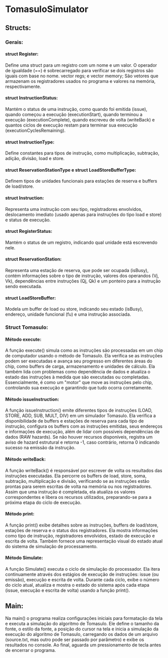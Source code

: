 # TomasuloSimulator

## Structs:

### Gerais:

#### struct Register: 
Define uma struct para um registro com um nome e um valor. O operador de igualdade (==) é sobrecarregado para verificar se dois registros são iguais com base no nome. vector<Register> regs; e vector<Register> memory; São vetores que armazenam os registradores usados no programa e valores na memória, respectivamente.

#### struct InstructionStatus: 
Mantém o status de uma instrução, como quando foi emitida (issue), quando começou a execução (executionStart), quando terminou a execução (executionComplete), quando escreveu de volta (writeBack) e quantos ciclos de execução restam para terminar sua execução (executionCyclesRemaining).

#### struct InstructionType: 
Define constantes para tipos de instrução, como multiplicação, subtração, adição, divisão, load e store.

#### struct ReservationStationType e struct LoadStoreBufferType: 
Definem tipos de unidades funcionais para estações de reserva e buffers de load/store.

#### struct Instruction: 
Representa uma instrução com seu tipo, registradores envolvidos, deslocamento imediato (usado apenas para instruções do tipo load e store) e status de execução.

#### struct RegisterStatus: 
Mantém o status de um registro, indicando qual unidade está escrevendo nele.

#### struct ReservationStation: 
Representa uma estação de reserva, que pode ser ocupada (isBusy), contém informações sobre o tipo de instrução, valores dos operandos (Vj, Vk), dependências entre instruções (Qj, Qk) e um ponteiro para a instrução sendo executada.

#### struct LoadStoreBuffer: 
Modela um buffer de load ou store, indicando seu estado (isBusy), endereço, unidade funcional (fu) e uma instrução associada.

### Struct Tomasulo:

#### Método execute: 
A função execute() simula como as instruções são processadas em um chip de computador usando o método de Tomasulo. Ela verifica se as instruções podem ser executadas e avança seu progresso em diferentes áreas do chip, como buffers de carga, armazenamento e unidades de cálculo. Ela também lida com problemas como dependência de dados e atualiza o estado das instruções à medida que são executadas ou completadas. Essencialmente, é como um "motor" que move as instruções pelo chip, controlando sua execução e garantindo que tudo ocorra corretamente.

#### Método issueInstruction: 
A função issueInstruction() emite diferentes tipos de instruções (LOAD, STORE, ADD, SUB, MULT, DIV) em um simulador Tomasulo. Ela verifica a disponibilidade de buffers e estações de reserva para cada tipo de instrução, configura os buffers com as instruções emitidas, seus endereços e informações de execução, além de lidar com possíveis dependências de dados (RAW hazards). Se não houver recursos disponíveis, registra um aviso de hazard estrutural e retorna -1, caso contrário, retorna 0 indicando sucesso na emissão da instrução.

#### Método writeBack:
A função writeBack() é responsável por escrever de volta os resultados das instruções executadas. Ela percorre os buffers de load, store, soma, subtração, multiplicação e divisão, verificando se as instruções estão prontas para serem escritas de volta na memória ou nos registradores. Assim que uma instrução é completada, ela atualiza os valores correspondentes e libera os recursos utilizados, preparando-se para a próxima etapa do ciclo de execução.

#### Método print:
A função print() exibe detalhes sobre as instruções, buffers de load/store, estações de reserva e o status dos registradores. Ela mostra informações como tipo de instrução, registradores envolvidos, estado de execução e escrita de volta. Também fornece uma representação visual do estado atual do sistema de simulação de processamento.

#### Método Simulate:
A função Simulate() executa o ciclo de simulação do processador. Ela itera continuamente através dos estágios de execução de instruções: issue (ou emissão), execução e escrita de volta. Durante cada ciclo, exibe o número do ciclo atual, atualiza e mostra o estado do sistema após cada etapa (issue, execução e escrita de volta) usando a função print().

## Main: 

Na main() o programa realiza configurações iniciais para formatação da tela e executa a simulação do algoritmo de Tomasulo. Ele define o tamanho da fonte, o estilo da fonte, a posição do cursor na tela e inicia a simulação da execução do algoritmo de Tomasulo, carregando os dados de um arquivo (source.txt, mas outro pode ser passado por parâmetro) e exibe os resultados no console. Ao final, aguarda um pressionamento de tecla antes de encerrar o programa.
